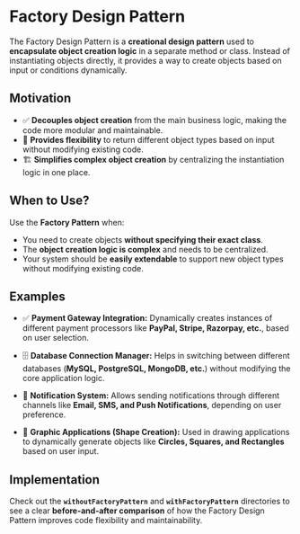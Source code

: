 # Factory Design Pattern  

The Factory Design Pattern is a **creational design pattern** used to **encapsulate object creation logic** in a separate method or class. Instead of instantiating objects directly, it provides a way to create objects based on input or conditions dynamically.  

## Motivation  

- ✅ **Decouples object creation** from the main business logic, making the code more modular and maintainable.  
- 🔄 **Provides flexibility** to return different object types based on input without modifying existing code.  
- 🏗️ **Simplifies complex object creation** by centralizing the instantiation logic in one place.  

## When to Use?  

Use the **Factory Pattern** when:  

- You need to create objects **without specifying their exact class**.  
- The **object creation logic is complex** and needs to be centralized.  
- Your system should be **easily extendable** to support new object types without modifying existing code.  

## Examples  

- ✅ **Payment Gateway Integration:** Dynamically creates instances of different payment processors like **PayPal, Stripe, Razorpay, etc.**, based on user selection.  

- 🗄️ **Database Connection Manager:** Helps in switching between different databases (**MySQL, PostgreSQL, MongoDB, etc.**) without modifying the core application logic.  

- 📩 **Notification System:** Allows sending notifications through different channels like **Email, SMS, and Push Notifications**, depending on user preference.  

- 🎨 **Graphic Applications (Shape Creation):** Used in drawing applications to dynamically generate objects like **Circles, Squares, and Rectangles** based on user input.  

## Implementation  

Check out the **`withoutFactoryPattern`** and **`withFactoryPattern`** directories to see a clear **before-and-after comparison** of how the Factory Design Pattern improves code flexibility and maintainability.  
